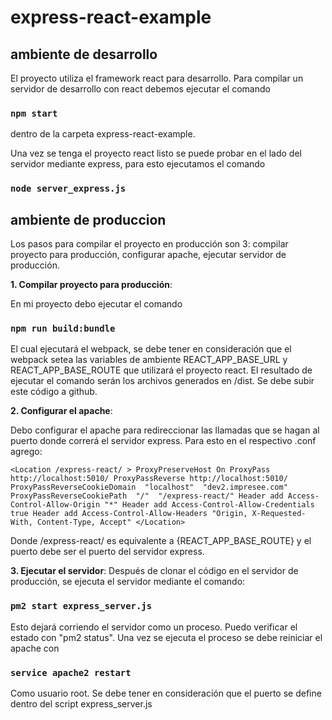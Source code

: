 # express-react-example

## ambiente de desarrollo

El proyecto utiliza el framework react para desarrollo. Para compilar un servidor de desarrollo con react debemos ejecutar el comando 
### `npm start`
dentro de la carpeta express-react-example.

Una vez se tenga el proyecto react listo se puede probar en el lado del servidor mediante express, para esto ejecutamos el comando 
### `node server_express.js`

## ambiente de produccion

Los pasos para compilar el proyecto en producción son 3: compilar proyecto para producción, configurar apache, ejecutar servidor de producción.

**1. Compilar proyecto para producción**: 

En mi proyecto debo ejecutar el comando
### `npm run build:bundle`
El cual ejecutará el webpack, se debe tener en consideración que el webpack setea las variables de ambiente REACT_APP_BASE_URL y REACT_APP_BASE_ROUTE que utilizará el proyecto react. El resultado de ejecutar el comando serán los archivos generados en /dist. Se debe subir este código a github.

**2. Configurar el apache**:

Debo configurar el apache para redireccionar las llamadas que se hagan al puerto donde correrá el servidor express. Para esto en el respectivo .conf agrego:

`<Location /express-react/ >
  ProxyPreserveHost On
  ProxyPass  http://localhost:5010/
  ProxyPassReverse http://localhost:5010/
  ProxyPassReverseCookieDomain  "localhost"  "dev2.impresee.com"
  ProxyPassReverseCookiePath  "/"  "/express-react/"
  Header add Access-Control-Allow-Origin "*"
  Header add Access-Control-Allow-Credentials true
  Header add Access-Control-Allow-Headers "Origin, X-Requested-With, Content-Type, Accept"
</Location> `

Donde /express-react/ es equivalente a {REACT_APP_BASE_ROUTE} y el puerto debe ser el puerto del servidor express.

**3. Ejecutar el servidor**:
Después de clonar el código en el servidor de producción, se ejecuta el servidor mediante el comando:
### `pm2 start express_server.js`
Esto dejará corriendo el servidor como un proceso. Puedo verificar el estado con "pm2 status". Una vez se ejecuta el proceso se debe reiniciar el apache con
### `service apache2 restart`
Como usuario root. 
Se debe tener en consideración que el puerto se define dentro del script express_server.js
